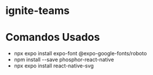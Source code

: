 # ignite-teams

# Comandos Usados

- npx expo install expo-font @expo-google-fonts/roboto
- npm install --save phosphor-react-native
- npx expo install react-native-svg